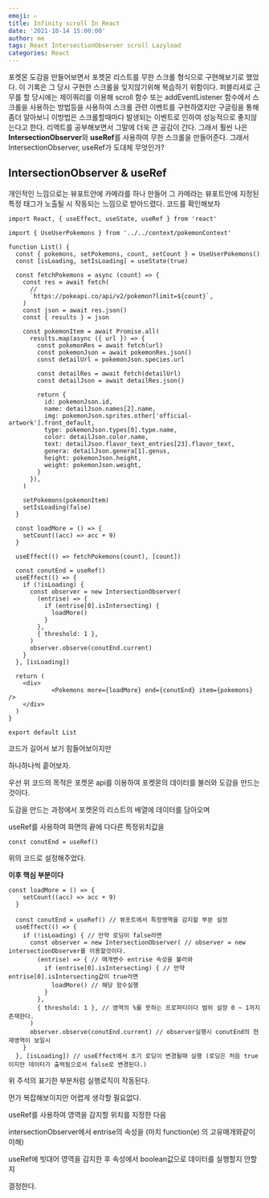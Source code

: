 ```yaml
---
emoji: ✍️
title: Infinity scroll In React
date: '2021-10-14 15:00:00'
author: me
tags: React IntersectionObserver scroll Lazyload
categories: React
---
```


포켓몬 도감을 만들어보면서 포켓몬 리스트를 무한 스크롤 형식으로 구현해보기로 했었다.
이 기록은 그 당시 구현한 스크롤을 잊지않기위해 복습하기 위함이다. 퍼블리셔로 근무를 할 당시에는 제이쿼리를 이용해 scroll 함수 또는 addEventListener 함수에서 스크롤을 사용하는 방법등을 사용하여 스크롤 관련 이벤트를 구현하였지만
구글링을 통해 좀더 알아보니 이방법은 스크롤할때마다 발생되는 이벤트로 인하여 성능적으로 좋지않는다고 한다.
리엑트를 공부해보면서 그말에 더욱 큰 공감이 간다.
그래서 훨씬 나은 **IntersectionObserver**와 **useRef**를 사용하여 무한 스크롤을 만들어준다.
그래서 IntersectionObserver, useRef가 도대체 무엇인가?

## IntersectionObserver & useRef

개인적인 느낌으로는 뷰포트안에 카메라를 하나 만들어 그 카메라는 뷰포트안에 지정된 특정 태그가
노출될 시 작동되는 느낌으로 받아드렸다. 코드를 확인해보자

```
import React, { useEffect, useState, useRef } from 'react'

import { UseUserPokemons } from '../../context/pokemonContext'

function List() {
  const { pokemons, setPokemons, count, setCount } = UseUserPokemons()
  const [isLoading, setIsLoading] = useState(true)

  const fetchPokemons = async (count) => {
    const res = await fetch(
      //
      `https://pokeapi.co/api/v2/pokemon?limit=${count}`,
    )
    const json = await res.json()
    const { results } = json

    const pokemonItem = await Promise.all(
      results.map(async ({ url }) => {
        const pokemonRes = await fetch(url)
        const pokemonJson = await pokemonRes.json()
        const detailUrl = pokemonJson.species.url

        const detailRes = await fetch(detailUrl)
        const detailJson = await detailRes.json()

        return {
          id: pokemonJson.id,
          name: detailJson.names[2].name,
          img: pokemonJson.sprites.other['official-artwork'].front_default,
          type: pokemonJson.types[0].type.name,
          color: detailJson.color.name,
          text: detailJson.flavor_text_entries[23].flavor_text,
          genera: detailJson.genera[1].genus,
          height: pokemonJson.height,
          weight: pokemonJson.weight,
        }
      }),
    )

    setPokemons(pokemonItem)
    setIsLoading(false)
  }

  const loadMore = () => {
    setCount((acc) => acc + 9)
  }

  useEffect(() => fetchPokemons(count), [count])

  const conutEnd = useRef()
  useEffect(() => {
    if (!isLoading) {
      const observer = new IntersectionObserver(
        (entrise) => {
          if (entrise[0].isIntersecting) {
            loadMore()
          }
        },
        { threshold: 1 },
      )
      observer.observe(conutEnd.current)
    }
  }, [isLoading])

  return (
    <div>
			<Pokemons more={loadMore} end={conutEnd} item={pokemons} />
    </div>
  )
}

export default List
```

코드가 길어서 보기 힘들어보이지만

하나하나씩 흩어보자.

우선 위 코드의 목적은 포켓몬 api를 이용하여 포켓몬의 데이터를 불러와 도감을 만드는것이다.

도감을 만드는 과정에서 포켓몬의 리스트의 배열에 데이터를 담아오며

useRef를 사용하여 화면의 끝에 다다른 특정위치값을

```
const conutEnd = useRef()
```

위의 코드로 설정해주었다.

**이후 핵심 부분이다**

```
const loadMore = () => {
    setCount((acc) => acc + 9)
  }

  const conutEnd = useRef() // 뷰포트에서 특정영역을 감지할 부분 설정
  useEffect(() => {
    if (!isLoading) { // 만약 로딩이 false라면
      const observer = new IntersectionObserver( // observer = new intersectionObserver를 이용할것이다.
        (entrise) => { // 매개변수 entrise 속성을 불러와
          if (entrise[0].isIntersecting) { // 만약 entrise[0].isIntersecting값이 true라면
            loadMore() // 해당 함수실행
          }
        },
        { threshold: 1 }, // 영역의 %를 뜻하는 프로퍼티이다 범위 설정 0 ~ 1까지 존재한다.
      )
      observer.observe(conutEnd.current) // observer실행시 conutEnd의 현재영역이 보일시
    }
  }, [isLoading]) // useEffect에서 초기 로딩이 변경될때 실행 (로딩은 처음 true이지만 데이터가 출력됨으로서 false로 변경된다.)
```

위 주석의 표기한 부분처럼 실행로직이 작동된다.

먼가 복잡해보이지만 어렵게 생각할 필요없다.

useRef를 사용하여 영역을 감지할 위치를 지정한 다음

intersectionObserver에서 entrise의 속성을 (마치 function(e) 의 고유매개와같이 이해)

useRef에 빗대어 영역을 감지한 후 속성에서 boolean값으로 데이터를 실행할지 안할지

결정한다.
